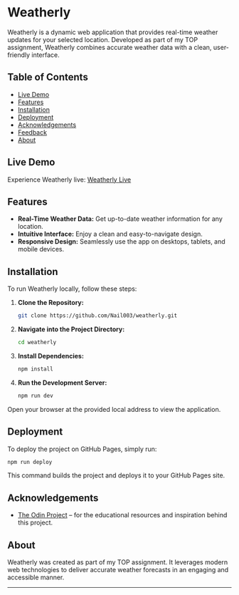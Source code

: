 # Weatherly

Weatherly is a dynamic web application that provides real-time weather updates for your selected location. Developed as part of my TOP assignment, Weatherly combines accurate weather data with a clean, user-friendly interface.

## Table of Contents

- [Live Demo](#live-demo)
- [Features](#features)
- [Installation](#installation)
- [Deployment](#deployment)
- [Acknowledgements](#acknowledgements)
- [Feedback](#feedback)
- [About](#about)

## Live Demo

Experience Weatherly live: [Weatherly Live](https://nail003.github.io/weatherly)

## Features

- **Real-Time Weather Data:** Get up-to-date weather information for any location.
- **Intuitive Interface:** Enjoy a clean and easy-to-navigate design.
- **Responsive Design:** Seamlessly use the app on desktops, tablets, and mobile devices.

## Installation

To run Weatherly locally, follow these steps:

1. **Clone the Repository:**

   ```bash
   git clone https://github.com/Nail003/weatherly.git
   ```

2. **Navigate into the Project Directory:**

   ```bash
   cd weatherly
   ```

3. **Install Dependencies:**

   ```bash
   npm install
   ```

4. **Run the Development Server:**

   ```bash
   npm run dev
   ```

Open your browser at the provided local address to view the application.

## Deployment

To deploy the project on GitHub Pages, simply run:

```bash
npm run deploy
```

This command builds the project and deploys it to your GitHub Pages site.

## Acknowledgements

- [The Odin Project](https://www.theodinproject.com) – for the educational resources and inspiration behind this project.

## About

Weatherly was created as part of my TOP assignment. It leverages modern web technologies to deliver accurate weather forecasts in an engaging and accessible manner.

---
